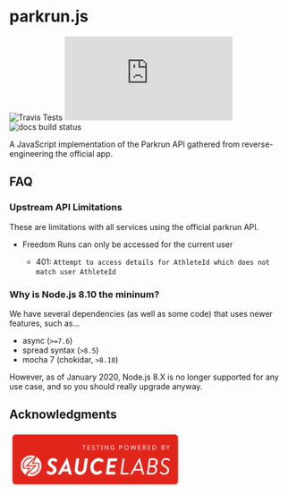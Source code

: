 # parkrun.js

![Travis Tests](https://img.shields.io/travis/com/prouser123/parkrun.js/master?label=tests)
![Codecov](https://img.shields.io/codecov/c/gh/prouser123/parkrun.js)
![docs build status](https://img.shields.io/github/workflow/status/prouser123/parkrun.js/docs?label=docs)

A JavaScript implementation of the Parkrun API gathered from reverse-engineering the official app.

## FAQ

### Upstream API Limitations

These are limitations with all services using the official parkrun API.

- Freedom Runs can only be accessed for the current user

  - 401: `Attempt to access details for AthleteId which does not match user AthleteId`

### Why is Node.js 8.10 the mininum?

We have several dependencies (as well as some code) that uses newer features, such as...

- async (`>=7.6`)
- spread syntax (`>8.5`)
- mocha 7 (chokidar, `>8.10`)

However, as of January 2020, Node.js 8.X is no longer supported for any use case, and so you should really upgrade anyway.

## Acknowledgments

<img src=".github/powered-by-saucelabs-red.svg" height="100" />
